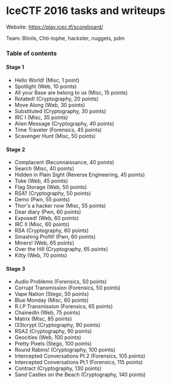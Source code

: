 # IceCTF 2016 tasks and writeups

Website: https://play.icec.tf/scoreboard/

Team: Blinils, Chti-tophe, hackster, nuggets, pdm

### Table of contents

#### Stage 1
* Hello World! (Misc, 1 point)
* Spotlight (Web, 10 points)
* All your Base are belong to us (Misc, 15 points)
* Rotated! (Cryptography, 20 points)
* Move Along (Web, 30 points)
* Substituted (Cryptography, 30 points)
* IRC I (Misc, 35 points)
* Alien Message (Cryptography, 40 points)
* Time Traveler (Forensics, 45 points)
* Scavenger Hunt (Misc, 50 points)
 
#### Stage 2
* Complacent (Reconnaissance, 40 points)
* Search (Misc, 40 points)
* Hidden in Plain Sight (Reverse Engineering, 45 points)
* Toke (Web, 45 points)
* Flag Storage (Web, 50 points)
* RSA? (Cryptography, 50 points)
* Demo (Pwn, 55 points)
* Thor's a hacker now (Misc, 55 points)
* Dear diary (Pwn, 60 points)
* Exposed! (Web, 60 points)
* IRC II (Misc, 60 points)
* RSA (Cryptography, 60 points)
* Smashing Profit! (Pwn, 60 points)
* Miners! (Web, 65 points)
* Over the Hill (Cryptography, 65 points)
* Kitty (Web, 70 points)

#### Stage 3
* Audio Problems (Forensics, 50 points)
* Corrupt Transmission (Forensics, 50 points)
* Vape Nation (Stego, 50 points)
* Blue Monday (Misc, 60 points)
* R.I.P Transmission (Forensics, 65 points)
* ChainedIn (Web, 75 points)
* Matrix (Misc, 85 points)
* l33tcrypt (Cryptography, 90 points)
* RSA2 (Cryptography, 90 points)
* Geocities (Web, 100 points)
* Pretty Pixels (Stego, 100 points)
* Round Rabins! (Cryptography, 100 points)
* Intercepted Conversations Pt.2 (Forensics, 105 points)
* Intercepted Conversations Pt.1 (Forensics, 115 points)
* Contract (Cryptography, 130 points)
* Sand Castles on the Beach (Cryptography, 140 points)
